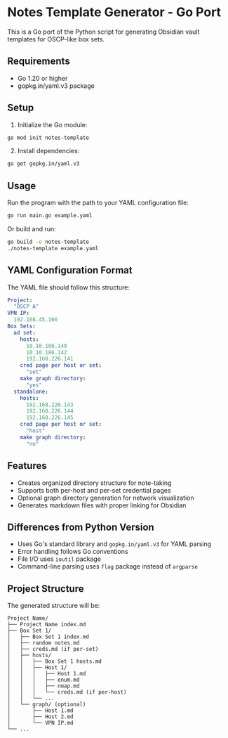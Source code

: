 # Notes Template Generator - Go Port

This is a Go port of the Python script for generating Obsidian vault templates for OSCP-like box sets.

## Requirements

- Go 1.20 or higher
- gopkg.in/yaml.v3 package

## Setup

1. Initialize the Go module:
```bash
go mod init notes-template
```

2. Install dependencies:
```bash
go get gopkg.in/yaml.v3
```

## Usage

Run the program with the path to your YAML configuration file:

```bash
go run main.go example.yaml
```

Or build and run:

```bash
go build -o notes-template
./notes-template example.yaml
```

## YAML Configuration Format

The YAML file should follow this structure:

```yaml
Project:
  "OSCP A"
VPN IP:
  192.168.45.166
Box Sets:
  ad set:
    hosts:
      10.10.186.140
      10.10.186.142
      192.168.226.141
    cred page per host or set:
      "set"
    make graph directory:
      "yes"
  standalone:
    hosts:
      192.168.226.143
      192.168.226.144
      192.168.226.145
    cred page per host or set:
      "host"
    make graph directory:
      "no"
```

## Features

- Creates organized directory structure for note-taking
- Supports both per-host and per-set credential pages
- Optional graph directory generation for network visualization
- Generates markdown files with proper linking for Obsidian

## Differences from Python Version

- Uses Go's standard library and `gopkg.in/yaml.v3` for YAML parsing
- Error handling follows Go conventions
- File I/O uses `ioutil` package
- Command-line parsing uses `flag` package instead of `argparse`

## Project Structure

The generated structure will be:
```
Project Name/
├── Project Name index.md
├── Box Set 1/
│   ├── Box Set 1 index.md
│   ├── random notes.md
│   ├── creds.md (if per-set)
│   ├── hosts/
│   │   ├── Box Set 1 hosts.md
│   │   ├── Host 1/
│   │   │   ├── Host 1.md
│   │   │   ├── enum.md
│   │   │   ├── nmap.md
│   │   │   └── creds.md (if per-host)
│   │   └── ...
│   └── graph/ (optional)
│       ├── Host 1.md
│       ├── Host 2.md
│       └── VPN IP.md
└── ...
```
